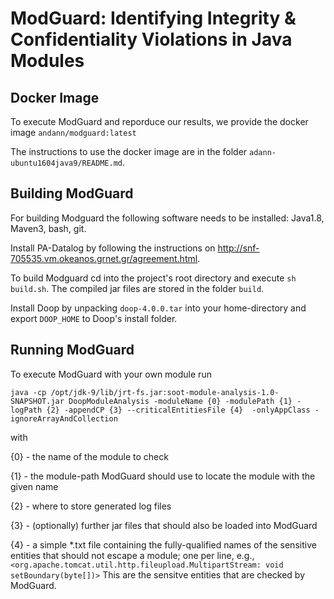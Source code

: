 # ModGuard:  Identifying Integrity & Confidentiality Violations in Java Modules

## Docker Image
To execute ModGuard and reporduce our results, we provide the docker image `andann/modguard:latest`

The instructions to use the docker image are in the folder `adann-ubuntu1604java9/README.md`.


## Building ModGuard

For building Modguard the following software needs to be installed: Java1.8, Maven3, bash, git.


Install PA-Datalog by following the instructions on http://snf-705535.vm.okeanos.grnet.gr/agreement.html.


To build Modguard cd into the project's root directory and execute `sh build.sh`.
The compiled jar files are stored in the folder `build`.


Install Doop by unpacking `doop-4.0.0.tar` into your home-directory and export `DOOP_HOME` to Doop's install folder.



## Running ModGuard

To execute ModGuard with your own module run

```
java -cp /opt/jdk-9/lib/jrt-fs.jar:soot-module-analysis-1.0-SNAPSHOT.jar DoopModuleAnalysis -moduleName {0} -modulePath {1} -logPath {2} -appendCP {3} --criticalEntitiesFile {4}  -onlyAppClass -ignoreArrayAndCollection

```
with

{0} - the name of the module to check

{1} - the module-path ModGuard should use to locate the module with the given name

{2} - where to store generated log files

{3} - (optionally) further jar files that should also be loaded into ModGuard

{4} - a simple *.txt file containing the fully-qualified names of the sensitive entities that should not escape a module; one per line, e.g., `<org.apache.tomcat.util.http.fileupload.MultipartStream: void setBoundary(byte[])>`
This are the sensitve entities that are checked by ModGuard.

